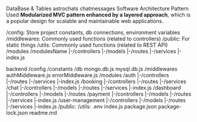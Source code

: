DataBase & Tables
astrochats
    chatmessages
Software Architecture Pattern Used
 **Modularized MVC pattern enhanced by a layered approach**, which is a popular design for scalable and maintainable web applications.

/config: Store project constants, db connections, environment variables
/middlewares: Commonly used functions (related to controllers)
/public: For static things
/utils: Commonly used functions (related to REST API)
/modules
    /modulesName
        |-/controllers
        |-/models
        |-/routes
        |-/services
        |-index.js

backend
    /config
        /constants
        /db
            mongo.db.js
            mysql.db.js
    /middlewares 
        authMiddleware.js
        errorMiddleware.js
    /modules
        /auth
            |-/controllers
            |-/routes
            |-/services
            |-index.js
        /booking
            |-/controllers
            |-/routes
            |-/services
        /chat
            |-/controllers
            |-/models
            |-/routes
            |-/services
            |-index.js
        /dashboard
            |-/controllers
            |-/models
            |-/routes
        /payment
            |-/controllers
            |-/models
            |-/routes
            |-/services
            |-index.js
        /user-management
            |-/controllers
            |-/models
            |-/routes
            |-/services
            |-index.js
    /public:
    /utils: 
    .env
    index.js
    package.json
    package-lock.json
    readme.md
        